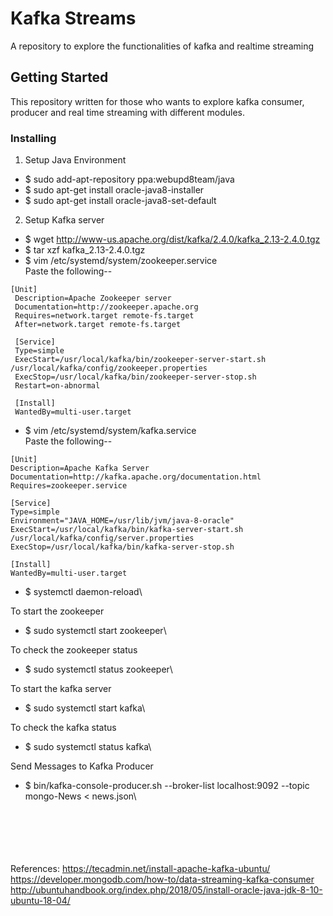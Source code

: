 # Kafka Streams
A repository to explore the functionalities of kafka and realtime streaming

## Getting Started
This repository written for those who wants to explore kafka consumer, producer and real time streaming with different modules.

### Installing

1. Setup Java Environment
* $ sudo add-apt-repository ppa:webupd8team/java
* $ sudo apt-get install oracle-java8-installer
* $ sudo apt-get install oracle-java8-set-default

2. Setup Kafka server

* $ wget http://www-us.apache.org/dist/kafka/2.4.0/kafka_2.13-2.4.0.tgz
* $ tar xzf kafka_2.13-2.4.0.tgz
* $ vim /etc/systemd/system/zookeeper.service\
 Paste the following--
```
[Unit]
 Description=Apache Zookeeper server
 Documentation=http://zookeeper.apache.org
 Requires=network.target remote-fs.target
 After=network.target remote-fs.target
 
 [Service]
 Type=simple
 ExecStart=/usr/local/kafka/bin/zookeeper-server-start.sh /usr/local/kafka/config/zookeeper.properties
 ExecStop=/usr/local/kafka/bin/zookeeper-server-stop.sh
 Restart=on-abnormal
 
 [Install]
 WantedBy=multi-user.target
```
 
* $ vim /etc/systemd/system/kafka.service\
 Paste the following--
```
[Unit]
Description=Apache Kafka Server
Documentation=http://kafka.apache.org/documentation.html
Requires=zookeeper.service

[Service]
Type=simple
Environment="JAVA_HOME=/usr/lib/jvm/java-8-oracle"
ExecStart=/usr/local/kafka/bin/kafka-server-start.sh /usr/local/kafka/config/server.properties
ExecStop=/usr/local/kafka/bin/kafka-server-stop.sh

[Install]
WantedBy=multi-user.target
```
 
* $ systemctl daemon-reload\
 
 To start the zookeeper
* $ sudo systemctl start zookeeper\

To check the zookeeper status
* $ sudo systemctl status zookeeper\

To start the kafka server
* $ sudo systemctl start kafka\

To check the kafka status
* $ sudo systemctl status kafka\

Send Messages to Kafka Producer
* $ bin/kafka-console-producer.sh --broker-list localhost:9092 --topic mongo-News < news.json\




\
\
\
\
\
References: https://tecadmin.net/install-apache-kafka-ubuntu/
https://developer.mongodb.com/how-to/data-streaming-kafka-consumer
http://ubuntuhandbook.org/index.php/2018/05/install-oracle-java-jdk-8-10-ubuntu-18-04/
